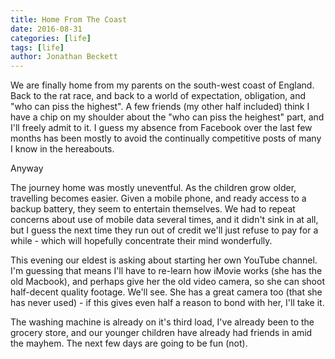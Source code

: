 ```yaml
---
title: Home From The Coast
date: 2016-08-31
categories: [life]
tags: [life]
author: Jonathan Beckett
---
```


We are finally home from my parents on the south-west coast of England. Back to the rat race, and back to a world of expectation, obligation, and "who can piss the highest". A few friends (my other half included) think I have a chip on my shoulder about the "who can piss the heighest" part, and I'll freely admit to it. I guess my absence from Facebook over the last few months has been mostly to avoid the continually competitive posts of many I know in the hereabouts.

Anyway 

The journey home was mostly uneventful. As the children grow older, travelling becomes easier. Given a mobile phone, and ready access to a backup battery, they seem to entertain themselves. We had to repeat concerns about use of mobile data several times, and it didn't sink in at all, but I guess the next time they run out of credit we'll just refuse to pay for a while - which will hopefully concentrate their mind wonderfully.

This evening our eldest is asking about starting her own YouTube channel. I'm guessing that means I'll have to re-learn how iMovie works (she has the old Macbook), and perhaps give her the old video camera, so she can shoot half-decent quality footage. We'll see. She has a great camera too (that she has never used) - if this gives even half a reason to bond with her, I'll take it.

The washing machine is already on it's third load, I've already been to the grocery store, and our younger children have already had friends in amid the mayhem. The next few days are going to be fun (not).